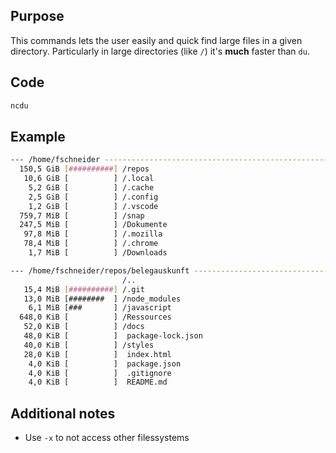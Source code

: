 ## Purpose

This commands lets the user easily and quick find large files in a given directory. Particularly in large directories (like `/`) it's **much** faster than `du`.

## Code

```bash
ncdu
```

## Example

```bash
--- /home/fschneider -----------------------------------------------------------------------------------
  150,5 GiB [##########] /repos
   10,6 GiB [          ] /.local
    5,2 GiB [          ] /.cache
    2,5 GiB [          ] /.config
    1,2 GiB [          ] /.vscode
  759,7 MiB [          ] /snap
  247,5 MiB [          ] /Dokumente
   97,8 MiB [          ] /.mozilla
   78,4 MiB [          ] /.chrome
    1,7 MiB [          ] /Downloads
```
```bash
--- /home/fschneider/repos/belegauskunft ---------------------------------------------------------------
                         /..
   15,4 MiB [##########] /.git
   13,0 MiB [########  ] /node_modules
    6,1 MiB [###       ] /javascript
  648,0 KiB [          ] /Ressources
   52,0 KiB [          ] /docs
   48,0 KiB [          ]  package-lock.json
   40,0 KiB [          ] /styles
   28,0 KiB [          ]  index.html
    4,0 KiB [          ]  package.json
    4,0 KiB [          ]  .gitignore
    4,0 KiB [          ]  README.md
```

## Additional notes

- Use `-x` to not access other filessystems
